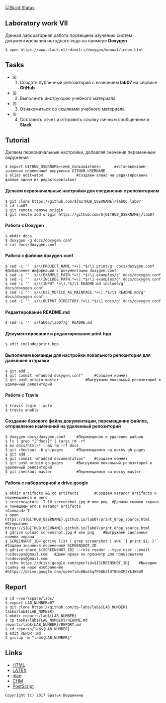 [![Build Status](https://travis-ci.org/GolubDobra/lab07.svg?branch=master)](https://travis-ci.org/GolubDobra/lab07)
## Laboratory work VII

Данная лабораторная работа посвещена изучению систем документирования исходного кода на примере **Doxygen**

```ShellSession
$ open https://www.stack.nl/~dimitri/doxygen/manual/index.html
```

## Tasks

- [X] 1. Создать публичный репозиторий с названием **lab07** на сервисе **GitHub**
- [X] 2. Выполнить инструкцию учебного материала
- [X] 3. Ознакомиться со ссылками учебного материала
- [X] 4. Составить отчет и отправить ссылку личным сообщением в **Slack**

## Tutorial
Делаем первоначальные настройки, добавляя значения переменным окружения
```ShellSession
$ export GITHUB_USERNAME=<имя_пользователя>      #Устанавливаем значение переменной окружения GITHUB_USERNAME
$ alias edit=atom				#Создаем алиас на редактирование файлов одним из редакторов(atom)
```
#### Делаем первоначальные настройки для соединения с репозиторием 
```ShellSession
$ git clone https://github.com/${GITHUB_USERNAME}/lab06 lab07
$ cd lab07
$ git remote remove origin
$ git remote add origin https://github.com/${GITHUB_USERNAME}/lab07
```
#### Работа с Doxygen
```ShellSession
$ mkdir docs
$ doxygen -g docs/doxygen.conf
$ cat docs/doxygen.conf
```
#### Работа с файлом doxygen.conf
```ShellSession
$ sed -i '' 's/\(PROJECT_NAME.*=\).*$/\1 print/g' docs/doxygen.conf	#Добавление информации в документацию doxygen.conf
$ sed -i '' 's/\(EXAMPLE_PATH.*=\).*$/\1 examples/g' docs/doxygen.conf
$ sed -i '' 's/\(INCLUDE_PATH.*=\).*$/\1 examples/g' docs/doxygen.conf
$ sed -i '' 's/\(INPUT *=\).*$/\1 README.md include/g' docs/doxygen.conf
$ sed -i '' 's/\(USE_MDFILE_AS_MAINPAGE.*=\).*$/\1 README.md/g' docs/doxygen.conf
$ sed -i '' 's/\(OUTPUT_DIRECTORY.*=\).*$/\1 docs/g' docs/doxygen.conf
```
#### Редактирование README.md
```ShellSession
$ sed -i '' 's/lab06/lab07/g' README.md
```
#### Документирование и редактирование print.hpp
```ShellSession
$ edit include/print.hpp
```
#### Выполняем команды для настройки локального репозитория для дальйшей отправки
```ShellSession
$ git add .
$ git commit -m"added doxygen.conf"		#Создаем коммит
$ git push origin master			#Выгружаем локальный репозиторий в удаленный репозиторий
```
#### Работа с Travis
```ShellSession
$ travis login --auto
$ travis enable
```
#### Создание базового файла документации, перемещение файлов, отправление изменений на удаленный репозиторий 
```ShellSession
$ doxygen docs/doxygen.conf		#Перемещение и удаление файлов
$ ls | grep "[^docs]" | xargs rm -rf
$ mv docs/html/* . && rm -rf docs
$ git checkout -b gh-pages		#Перемещаемся на ветку gh-pages
$ git add .
$ git commit -m"added documentation"	#Создаем коммит
$ git push origin gh-pages		#Выгружаем локальный репозиторий в удаленный репозиторий 
$ git checkout master			#Перемещаемся на ветку master
```
#### Работа с лабораторной и drive.google
```ShellSession
$ mkdir artifacts && cd artifacts		#Создаем каталог artifacts и перемещаемся в него
$ screencapture -T 10 screenshot.jpg # или png	#Делаем снимок экрана и помещаем его в каталог artifacts
<Command>-T
$ open https://${GITHUB_USERNAME}.github.io/lab07/print_8hpp_source.html	#Открываем https://${GITHUB_USERNAME}.github.io/lab07/print_8hpp_source.html
$ gdrive upload screenshot.jpg # или png	#Выгружаем сделанный снимок экрана
$ SCREENSHOT_ID=`gdrive list | grep screenshot | awk '{ print $1; }'`	#Задаем значения переменной SCREENSHOT_ID
$ gdrive share ${SCREENSHOT_ID} --role reader --type user --email rusdevops@gmail.com	#Даем права на просмотр для пользователя rusdevops@gmail.com
$ echo https://drive.google.com/open?id=${SCREENSHOT_ID}	#Выводим ссылку на наше изображение
#https://drive.google.com/open?id=0Bw35q7PD8b3lUTBNbXM2YkJWaGM
```

## Report

```ShellSession
$ cd ~/workspace/labs/
$ export LAB_NUMBER=07
$ git clone https://github.com/tp-labs/lab${LAB_NUMBER} tasks/lab${LAB_NUMBER}
$ mkdir reports/lab${LAB_NUMBER}
$ cp tasks/lab${LAB_NUMBER}/README.md reports/lab${LAB_NUMBER}/REPORT.md
$ cd reports/lab${LAB_NUMBER}
$ edit REPORT.md
$ gistup -m "lab${LAB_NUMBER}"
```

## Links

- [HTML](https://ru.wikipedia.org/wiki/HTML)
- [LAΤΕΧ](https://ru.wikipedia.org/wiki/LaTeX)
- [man](https://ru.wikipedia.org/wiki/Man_(%D0%BA%D0%BE%D0%BC%D0%B0%D0%BD%D0%B4%D0%B0_Unix))
- [CHM](https://ru.wikipedia.org/wiki/HTMLHelp)
- [PostScript](https://ru.wikipedia.org/wiki/PostScript)

```
Copyright (c) 2017 Братья Вершинины
```
